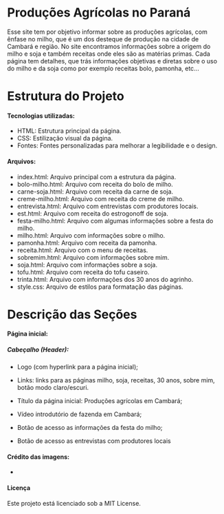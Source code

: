 # Produções Agrícolas no Paraná
Esse site tem por objetivo informar sobre as produções agrícolas, com ênfase no milho, que é um dos desteque de produção  na cidade de Cambará e região. No site encontramos informações sobre a origem do milho e soja e também receitas onde eles são as matérias primas. Cada página tem detalhes, que trás informações objetivas e diretas sobre o uso do milho e da soja como por exemplo receitas bolo, pamonha, etc...

 # Estrutura do Projeto
 
 #### Tecnologias utilizadas:
* HTML: Estrutura principal da página.
* CSS: Estilização visual da página.
* Fontes: Fontes personalizadas para melhorar a legibilidade e o design.
  
 #### Arquivos:
* index.html: Arquivo principal com a estrutura da página.
* bolo-milho.html: Arquivo com receita do bolo de milho.
* carne-soja.html: Arquivo com receita da carne de soja.
* creme-milho.html: Arquivo com receita do creme  de milho.
* entrevista.html: Arquivo com entrevistas com produtores locais.
* est.html: Arquivo com receita do estrogonoff de soja.
* festa-milho.html: Arquivo com algumas informações sobre a festa do milho.
* milho.html: Arquivo com informações sobre o milho.
* pamonha.html: Arquivo com receita da pamonha.
* receita.html: Arquivo com o menu de receitas.
* sobremim.html: Arquivo com informações sobre mim.
* soja.html: Arquivo com informações sobre a soja.
* tofu.html: Arquivo com receita do tofu caseiro.
* trinta.html: Arquivo com informações dos 30 anos do agrinho.
* style.css: Arquivo de estilos para formatação das páginas.

# Descrição das Seções
#### Página inicial:

##### Cabeçalho (Header):
* Logo (com hyperlink para a página inicial); 
* Links: links para as páginas milho, soja, receitas, 30 anos, sobre mim, botão modo claro/escuri.

* Título da página inicial: Produções agrícolas em Cambará;
* Vídeo introdutório de fazenda em Cambará;
* Botão de acesso as informações da festa do milho;
* Botão de acesso as entrevistas com produtores locais
#### Crédito das imagens:
* 

#### Licença
Este projeto está licenciado sob a MIT License.
